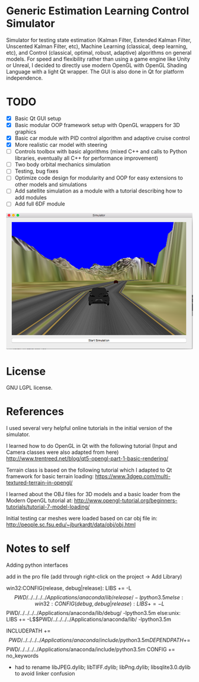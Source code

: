 # Generic Estimation Learning Control Simulator

Simulator for testing state estimation (Kalman Filter, Extended Kalman Filter, Unscented Kalman Filter, etc), Machine Learning (classical, deep learning, etc), and Control (classical, optimal, robust, adaptive)  algorithms on general models.  For speed and flexibility rather than using a game engine like Unity or Unreal, I decided to directly use modern OpenGL with OpenGL Shading Language with a light Qt wrapper.  The GUI is also done in Qt for platform independence.


# TODO

 - [X] Basic Qt GUI setup
 - [X] Basic modular OOP framework setup with OpenGL wrappers for 3D graphics
 - [X] Basic car module with PID control algorithm and adaptive cruise control
 - [X] More realistic car model with steering
 - [ ] Controls toolbox with basic algorithms (mixed C++ and calls to Python libraries, eventually all C++ for performance improvement)
 - [ ] Two body orbital mechanics simulation
 - [ ] Testing, bug fixes
 - [ ] Optimize code design for modularity and OOP for easy extensions to other models and simulations
 - [ ] Add satellite simulation as a module with a tutorial describing how to add modules
 - [ ] Add full 6DF module

[//]: # (Image References)

 [screenshot]: ./SimulatorScreenShot.png "Screenshot"

![Screenshot][screenshot]

# License

GNU LGPL license.

# References

I used several very helpful online tutorials in the initial version of the simulator.

I learned how to do OpenGL in Qt with the following tutorial (Input and Camera classes were also adapted from here)
http://www.trentreed.net/blog/qt5-opengl-part-1-basic-rendering/

Terrain class is based on the following tutorial which I adapted to Qt framework for basic terrain loading:
https://www.3dgep.com/multi-textured-terrain-in-opengl/

I learned about the OBJ files for 3D models and a basic loader from the Modern OpenGL tutorial at:
http://www.opengl-tutorial.org/beginners-tutorials/tutorial-7-model-loading/

Initial testing car meshes were loaded based on car obj file in:
http://people.sc.fsu.edu/~jburkardt/data/obj/obj.html


# Notes to self

Adding python interfaces

add in the pro file (add through right-click on the project -> Add Library)


win32:CONFIG(release, debug|release): LIBS += -L$$PWD/../../../../Applications/anaconda/lib/release/ -lpython3.5m
else:win32:CONFIG(debug, debug|release): LIBS += -L$$PWD/../../../../Applications/anaconda/lib/debug/ -lpython3.5m
else:unix: LIBS += -L$$PWD/../../../../Applications/anaconda/lib/ -lpython3.5m

INCLUDEPATH += $$PWD/../../../../Applications/anaconda/include/python3.5m
DEPENDPATH += $$PWD/../../../../Applications/anaconda/include/python3.5m
CONFIG += no_keywords

- had to rename libJPEG.dylib; libTIFF.dylib; libPng.dylib; libsqlite3.0.dylib to avoid linker confusion
